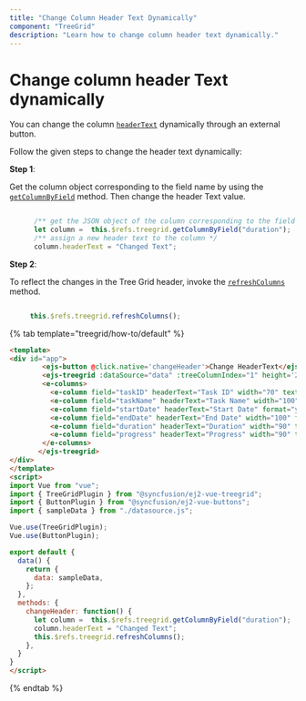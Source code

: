 ```yaml
---
title: "Change Column Header Text Dynamically"
component: "TreeGrid"
description: "Learn how to change column header text dynamically."
---
```


# Change column header Text dynamically

You can change the column [`headerText`](../api/treegrid/column/#headertext) dynamically through an external button.

Follow the given steps to change the header text dynamically:

**Step 1**:

Get the column object corresponding to the field name by using the [`getColumnByField`](../api/treegrid#getcolumnbyfield) method.
Then change the header Text value.

```typescript

      /** get the JSON object of the column corresponding to the field name */
      let column =  this.$refs.treegrid.getColumnByField("duration");
      /** assign a new header text to the column */
      column.headerText = "Changed Text";

```

**Step 2**:

To reflect the changes in the Tree Grid header, invoke the [`refreshColumns`](../api/treegrid#refreshcolumns) method.

```typescript

     this.$refs.treegrid.refreshColumns();

```

{% tab template="treegrid/how-to/default" %}

```html
<template>
<div id="app">
        <ejs-button @click.native='changeHeader'>Change HeaderText</ejs-button>
        <ejs-treegrid :dataSource="data" :treeColumnIndex="1" height='280px' childMapping="subtasks" ref="treegrid">
        <e-columns>
          <e-column field="taskID" headerText="Task ID" width="70" textAlign="Right"></e-column>
          <e-column field="taskName" headerText="Task Name" width="100"></e-column>
          <e-column field="startDate" headerText="Start Date" format="yMd" width="90" textAlign="Right"></e-column>
          <e-column field="endDate" headerText="End Date" width="100" format="yMd" textAlign="Right"></e-column>
          <e-column field="duration" headerText="Duration" width="90" textAlign="Right" ></e-column>
          <e-column field="progress" headerText="Progress" width="90" textAlign="Right" ></e-column>
        </e-columns>
       </ejs-treegrid>
</div>
</template>
<script>
import Vue from "vue";
import { TreeGridPlugin } from "@syncfusion/ej2-vue-treegrid";
import { ButtonPlugin } from "@syncfusion/ej2-vue-buttons";
import { sampleData } from "./datasource.js";

Vue.use(TreeGridPlugin);
Vue.use(ButtonPlugin);

export default {
  data() {
    return {
      data: sampleData,
    };
  },
  methods: {
    changeHeader: function() {
      let column =  this.$refs.treegrid.getColumnByField("duration");
      column.headerText = "Changed Text";
      this.$refs.treegrid.refreshColumns();
    },
  }
}
</script>

```

{% endtab %}
